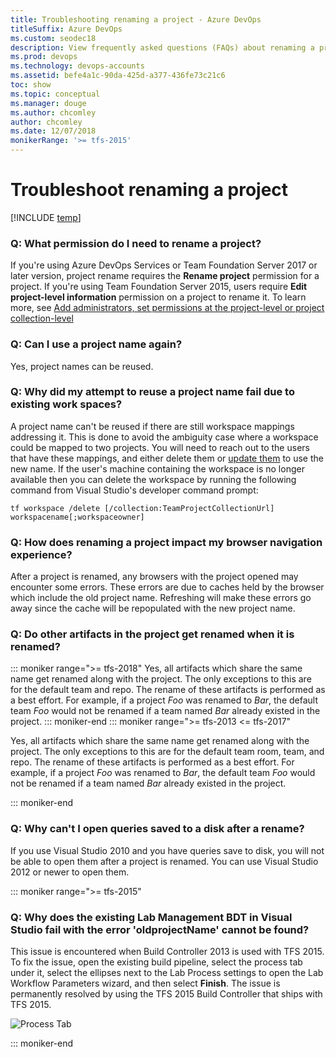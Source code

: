 ```yaml
---
title: Troubleshooting renaming a project - Azure DevOps
titleSuffix: Azure DevOps
ms.custom: seodec18
description: View frequently asked questions (FAQs) about renaming a project, including what else gets renamed.
ms.prod: devops
ms.technology: devops-accounts
ms.assetid: befe4a1c-90da-425d-a377-436fe73c21c6
toc: show
ms.topic: conceptual
ms.manager: douge
ms.author: chcomley
author: chcomley
ms.date: 12/07/2018
monikerRange: '>= tfs-2015'
---
```


# Troubleshoot renaming a project

[!INCLUDE [temp](../../_shared/version-ts-tfs-2015-2016.md)]

### Q: What permission do I need to rename a project?

If you're using Azure DevOps Services or Team Foundation Server 2017 or later version, project rename requires the **Rename project** permission for a project.
If you're using Team Foundation Server 2015, users require **Edit project-level information** permission on a project to rename it. To learn more, see [Add administrators, set permissions at the project-level or project collection-level](../security/set-project-collection-level-permissions.md#change-the-permission-level-for-a-project-level-group)

### Q: Can I use a project name again?

Yes, project names can be reused.

### Q: Why did my attempt to reuse a project name fail due to existing work spaces?

A project name can't be reused if there are still workspace mappings addressing it.
This is done to avoid the ambiguity case where a workspace could be mapped to two projects.
You will need to reach out to the users that have these mappings, and either delete them or [update them](rename-project.md#tfvc-server) to use the new name. 
If the user's machine containing the workspace is no longer available then you can delete the workspace 
by running the following command from Visual Studio's developer command prompt:

```tf workspace /delete [/collection:TeamProjectCollectionUrl] workspacename[;workspaceowner]```


### Q: How does renaming a project impact my browser navigation experience?

After a project is renamed, any browsers with the project opened may encounter some errors. These errors are due to caches held by the browser which include the old project name. 
Refreshing will make these errors go away since the cache will be repopulated with the new project name.

### Q: Do other artifacts in the project get renamed when it is renamed?

::: moniker range=">= tfs-2018"
Yes, all artifacts which share the same name get renamed along with the project. The only exceptions to this are for the default team and repo. The rename of these artifacts is performed as a best effort. 
For example, if a project *Foo* was renamed to *Bar*, the default team *Foo* would not be renamed if a team named *Bar* already existed in the project. 
::: moniker-end
::: moniker range=">= tfs-2013 <= tfs-2017"

Yes, all artifacts which share the same name get renamed along with the project. The only exceptions to this are for the default team room, team, and repo. The rename of these artifacts is performed as a best effort. 
For example, if a project *Foo* was renamed to *Bar*, the default team *Foo* would not be renamed if a team named *Bar* already existed in the project. 

::: moniker-end

### Q: Why can't I open queries saved to a disk after a rename?

If you use Visual Studio 2010 and you have queries save to disk, you will not be able to open them after a project is renamed. You can use Visual Studio 2012 or newer to open them.

::: moniker range=">= tfs-2015"

### Q: Why does the existing Lab Management BDT in Visual Studio fail with the error 'oldprojectName' cannot be found?

This issue is encountered when Build Controller 2013 is used with TFS 2015. To fix the issue, open the existing build pipeline, select the process tab under it, select the ellipses next to the Lab Process settings to
open the Lab Workflow Parameters wizard, and then select **Finish**. The issue is permanently resolved by using the TFS 2015 Build Controller that ships with TFS 2015.

![Process Tab](_img/rename-project/lab-build-process.png)

::: moniker-end